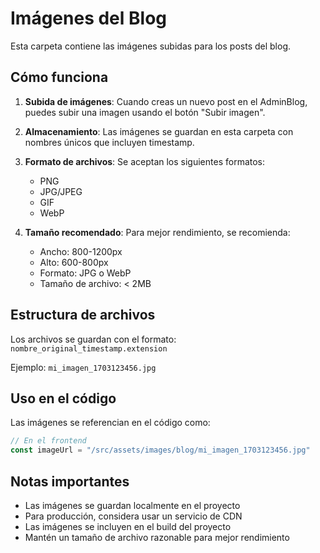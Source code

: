 # Imágenes del Blog

Esta carpeta contiene las imágenes subidas para los posts del blog.

## Cómo funciona

1. **Subida de imágenes**: Cuando creas un nuevo post en el AdminBlog, puedes subir una imagen usando el botón "Subir imagen".

2. **Almacenamiento**: Las imágenes se guardan en esta carpeta con nombres únicos que incluyen timestamp.

3. **Formato de archivos**: Se aceptan los siguientes formatos:
   - PNG
   - JPG/JPEG
   - GIF
   - WebP

4. **Tamaño recomendado**: Para mejor rendimiento, se recomienda:
   - Ancho: 800-1200px
   - Alto: 600-800px
   - Formato: JPG o WebP
   - Tamaño de archivo: < 2MB

## Estructura de archivos

Los archivos se guardan con el formato: `nombre_original_timestamp.extension`

Ejemplo: `mi_imagen_1703123456.jpg`

## Uso en el código

Las imágenes se referencian en el código como:
```javascript
// En el frontend
const imageUrl = "/src/assets/images/blog/mi_imagen_1703123456.jpg"
```

## Notas importantes

- Las imágenes se guardan localmente en el proyecto
- Para producción, considera usar un servicio de CDN
- Las imágenes se incluyen en el build del proyecto
- Mantén un tamaño de archivo razonable para mejor rendimiento 